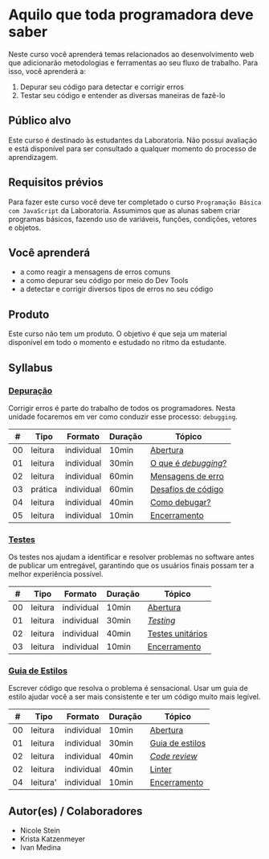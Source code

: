 # Aquilo que toda programadora deve saber

Neste curso você aprenderá temas relacionados ao desenvolvimento web que adicionarão metodologias e ferramentas ao seu fluxo de trabalho. Para isso, você aprenderá a:

1. Depurar seu código para detectar e corrigir erros
2. Testar seu código e entender as diversas maneiras de fazê-lo

## Público alvo

Este curso é destinado às estudantes da Laboratoria. Não possui avaliação e está disponível para ser consultado a qualquer momento do processo de aprendizagem.

## Requisitos prévios

Para fazer este curso você deve ter completado o curso `Programação Básica com JavaScript` da Laboratoria. Assumimos que as alunas sabem criar programas básicos, fazendo uso de variáveis, funções, condições, vetores e objetos.


## Você aprenderá

* a como reagir a mensagens de erros comuns
* a como depurar seu código por meio do Dev Tools
* a detectar e corrigir diversos tipos de erros no seu código

## Produto

Este curso não tem um produto. O objetivo é que seja um material disponível em todo o momento e estudado no ritmo da estudante.

## Syllabus

### [Depuração](01-debugging)

Corrigir erros é parte do trabalho de todos os programadores. Nesta unidade focaremos em ver como conduzir esse processo: `debugging`.

| # | Tipo | Formato | Duração | Tópico
| - | ---- | ------- | -------- | ------
| 00 | leitura | individual | 10min | [Abertura](01-debugging/00-opening)
| 01 | leitura | individual | 30min | [O que é _debugging_?](01-debugging/01-intro)
| 02 | leitura | individual | 60min | [Mensagens de erro](01-debugging/02-error-messages)
| 03 | prática | individual | 60min | [Desafios de código](01-debugging/03-code-challenges)
| 04 | leitura | individual | 40min | [Como debugar?](01-debugging/04-breakpoints)
| 05 | leitura | individual | 10min | [Encerramento](01-debugging/05-closing)

### [Testes](02-testing)

Os testes nos ajudam a identificar e resolver problemas no software antes de publicar um entregável, garantindo que os usuários finais possam ter a melhor experiência possível.

| # | Tipo | Formato | Duração | Tópico
| - | ---- | ------- | -------- | ------
| 00 | leitura | individual | 10min | [Abertura](02-testing/00-opening)
| 01 | leitura | individual | 30min | [_Testing_](02-testing/01-intro)
| 02 | leitura | individual | 40min | [Testes unitários](02-testing/02-unit-tests)
| 03 | leitura | individual | 10min | [Encerramento](02-testing/03-closing)

### [Guia de Estilos](03-style-guide)

Escrever código que resolva o problema é sensacional. Usar um guia de estilo ajudar você a ser mais consistente e ter um código muito mais legível.

| # | Tipo | Formato | Duração | Tópico
| - | ---- | ------- | -------- | ------
| 00 | leitura | individual | 10min | [Abertura](02-testing/00-opening)
| 01 | leitura | individual | 30min | [Guia de estilos](02-testing/01-style-guide)
| 02 | leitura | individual | 40min | [_Code review_](02-testing/02-unit-tests)
| 02 | leitura | individual | 40min | [Linter](02-testing/03-linter)
| 04 | leitura' | individual | 10min | [Encerramento](02-testing/04-closing)

## Autor(es) / Colaboradores

* Nicole Stein
* Krista Katzenmeyer
* Ivan Medina

